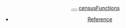<!DOCTYPE html>
<!-- Generated by pkgdown: do not edit by hand --><html>
<head>
<meta http-equiv="Content-Type" content="text/html; charset=UTF-8">
<meta charset="utf-8">
<meta http-equiv="X-UA-Compatible" content="IE=edge">
<meta name="viewport" content="width=device-width, initial-scale=1.0">
<title>Helper Functions for Israeli Census Files • censusFunctions</title>
<!-- jquery --><script src="https://code.jquery.com/jquery-3.1.0.min.js" integrity="sha384-nrOSfDHtoPMzJHjVTdCopGqIqeYETSXhZDFyniQ8ZHcVy08QesyHcnOUpMpqnmWq" crossorigin="anonymous"></script><!-- Bootstrap --><link href="https://maxcdn.bootstrapcdn.com/bootstrap/3.3.7/css/bootstrap.min.css" rel="stylesheet" integrity="sha384-BVYiiSIFeK1dGmJRAkycuHAHRg32OmUcww7on3RYdg4Va+PmSTsz/K68vbdEjh4u" crossorigin="anonymous">
<script src="https://maxcdn.bootstrapcdn.com/bootstrap/3.3.7/js/bootstrap.min.js" integrity="sha384-Tc5IQib027qvyjSMfHjOMaLkfuWVxZxUPnCJA7l2mCWNIpG9mGCD8wGNIcPD7Txa" crossorigin="anonymous"></script><!-- Font Awesome icons --><link href="https://maxcdn.bootstrapcdn.com/font-awesome/4.6.3/css/font-awesome.min.css" rel="stylesheet" integrity="sha384-T8Gy5hrqNKT+hzMclPo118YTQO6cYprQmhrYwIiQ/3axmI1hQomh7Ud2hPOy8SP1" crossorigin="anonymous">
<!-- pkgdown --><link href="pkgdown.css" rel="stylesheet">
<script src="jquery.sticky-kit.min.js"></script><script src="pkgdown.js"></script><!-- mathjax --><script src="https://cdn.mathjax.org/mathjax/latest/MathJax.js?config=TeX-AMS-MML_HTMLorMML"></script><!--[if lt IE 9]>
<script src="https://oss.maxcdn.com/html5shiv/3.7.3/html5shiv.min.js"></script>
<script src="https://oss.maxcdn.com/respond/1.4.2/respond.min.js"></script>
<![endif]-->
</head>
<body>
    <div class="container template-home">
      <header><div class="navbar navbar-default navbar-fixed-top" role="navigation">
  <div class="container">
    <div class="navbar-header">
      <button type="button" class="navbar-toggle collapsed" data-toggle="collapse" data-target="#navbar">
        <span class="icon-bar"></span>
        <span class="icon-bar"></span>
        <span class="icon-bar"></span>
      </button>
      <a class="navbar-brand" href="index.html">censusFunctions</a>
    </div>
    <div id="navbar" class="navbar-collapse collapse">
      <ul class="nav navbar-nav">
<li>
  <a href="reference/index.html">Reference</a>
</li>
      </ul>
<ul class="nav navbar-nav navbar-right"></ul>
</div>
<!--/.nav-collapse -->
  </div>
<!--/.container -->
</div>
<!--/.navbar -->

